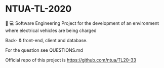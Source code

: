 # NTUA-TL-2020
:electric_plug: :computer:  Software Engineering Project for the development of an environment where electrical vehicles are being charged

Back- & front-end, client and database.  

For the question see QUESTIONS.md

Official repo of this project is https://github.com/ntua/TL20-33
